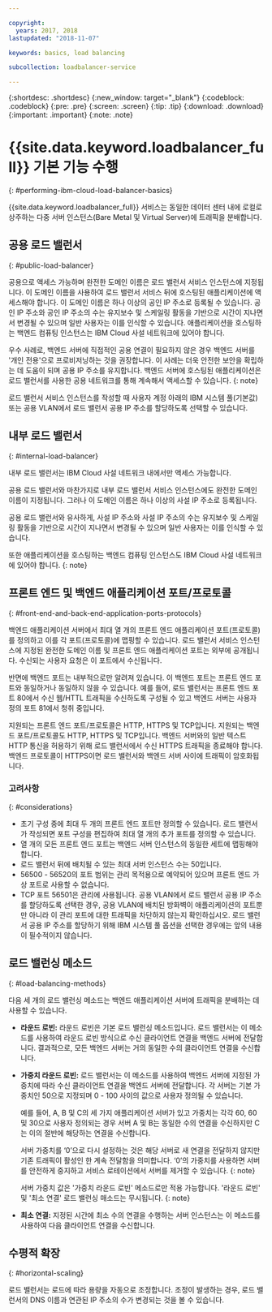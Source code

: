 ```yaml
---

copyright:
  years: 2017, 2018
lastupdated: "2018-11-07"

keywords: basics, load balancing

subcollection: loadbalancer-service

---
```


{:shortdesc: .shortdesc}
{:new_window: target="_blank"}
{:codeblock: .codeblock}
{:pre: .pre}
{:screen: .screen}
{:tip: .tip}
{:download: .download}
{:important: .important}
{:note: .note}

# {{site.data.keyword.loadbalancer_full}} 기본 기능 수행
{: #performing-ibm-cloud-load-balancer-basics}

{{site.data.keyword.loadbalancer_full}} 서비스는 동일한 데이터 센터 내에 로컬로 상주하는 다중 서버 인스턴스(Bare Metal 및 Virtual Server)에 트래픽을 분배합니다.

## 공용 로드 밸런서
{: #public-load-balancer}

공용으로 액세스 가능하며 완전한 도메인 이름은 로드 밸런서 서비스 인스턴스에 지정됩니다. 이 도메인 이름을 사용하여 로드 밸런서 서비스 뒤에 호스팅된 애플리케이션에 액세스해야 합니다. 이 도메인 이름은 하나 이상의 공인 IP 주소로 등록될 수 있습니다. 공인 IP 주소와 공인 IP 주소의 수는 유지보수 및 스케일링 활동을 기반으로 시간이 지나면서 변경될 수 있으며 일반 사용자는 이를 인식할 수 있습니다. 애플리케이션을 호스팅하는 백엔드 컴퓨팅 인스턴스는 IBM Cloud 사설 네트워크에 있어야 합니다.

우수 사례로, 백엔드 서버에 직접적인 공용 연결이 필요하지 않은 경우 백엔드 서버를 '개인 전용'으로 프로비저닝하는 것을 권장합니다. 이 사례는 더욱 안전한 보안을 확립하는 데 도움이 되며 공용 IP 주소를 유지합니다. 백엔드 서버에 호스팅된 애플리케이션은 로드 밸런서를 사용한 공용 네트워크를 통해 계속해서 액세스할 수 있습니다.
{: note}  

로드 밸런서 서비스 인스턴스를 작성할 때 사용자 계정 아래의 IBM 시스템 풀(기본값) 또는 공용 VLAN에서 로드 밸런서 공용 IP 주소를 할당하도록 선택할 수 있습니다.

## 내부 로드 밸런서
{: #internal-load-balancer}

내부 로드 밸런서는 IBM Cloud 사설 네트워크 내에서만 액세스 가능합니다.

공용 로드 밸런서와 마찬가지로 내부 로드 밸런서 서비스 인스턴스에도 완전한 도메인 이름이 지정됩니다. 그러나 이 도메인 이름은 하나 이상의 사설 IP 주소로 등록됩니다.

공용 로드 밸런서와 유사하게, 사설 IP 주소와 사설 IP 주소의 수는 유지보수 및 스케일링 활동을 기반으로 시간이 지나면서 변경될 수 있으며 일반 사용자는 이를 인식할 수 있습니다.

또한 애플리케이션을 호스팅하는 백엔드 컴퓨팅 인스턴스도 IBM Cloud 사설 네트워크에 있어야 합니다.
{: note}

## 프론트 엔드 및 백엔드 애플리케이션 포트/프로토콜
{: #front-end-and-back-end-application-ports-protocols}

백엔드 애플리케이션 서버에서 최대 열 개의 프론트 엔드 애플리케이션 포트(프로토콜)를 정의하고 이를 각 포트(프로토콜)에 맵핑할 수 있습니다. 로드 밸런서 서비스 인스턴스에 지정된 완전한 도메인 이름 및 프론트 엔드 애플리케이션 포트는 외부에 공개됩니다. 수신되는 사용자 요청은 이 포트에서 수신됩니다.

반면에 백엔드 포트는 내부적으로만 알려져 있습니다. 이 백엔드 포트는 프론트 엔드 포트와 동일하거나 동일하지 않을 수 있습니다. 예를 들어, 로드 밸런서는 프론트 엔드 포트 80에서 수신 웹/HTTL 트래픽을 수신하도록 구성될 수 있고 백엔드 서버는 사용자 정의 포트 81에서 청취 중입니다.

지원되는 프론트 엔드 포트/프로토콜은 HTTP, HTTPS 및 TCP입니다. 지원되는 백엔드 포트/프로토콜도 HTTP, HTTPS 및 TCP입니다. 백엔드 서버와의 일반 텍스트 HTTP 통신을 허용하기 위해 로드 밸런서에서 수신 HTTPS 트래픽을 종료해야 합니다. 백엔드 프로토콜이 HTTPS이면 로드 밸런서와 백엔드 서버 사이에 트래픽이 암호화됩니다.

### 고려사항
{: #considerations}

* 초기 구성 중에 최대 두 개의 프론트 엔드 포트만 정의할 수 있습니다. 로드 밸런서가 작성되면 포트 구성을 편집하여 최대 열 개의 추가 포트를 정의할 수 있습니다.
* 열 개의 모든 프론트 엔드 포트는 백엔드 서버 인스턴스의 동일한 세트에 맵핑해야 합니다.
* 로드 밸런서 뒤에 배치될 수 있는 최대 서버 인스턴스 수는 50입니다.
* 56500 - 56520의 포트 범위는 관리 목적용으로 예약되어 있으며 프론트 엔드 가상 포트로 사용할 수 없습니다.
* TCP 포트 56501은 관리에 사용됩니다. 공용 VLAN에서 로드 밸런서 공용 IP 주소를 할당하도록 선택한 경우, 공용 VLAN에 배치된 방화벽이 애플리케이션의 포트뿐만 아니라 이 관리 포트에 대한 트래픽을 차단하지 않는지 확인하십시오. 로드 밸런서 공용 IP 주소를 할당하기 위해 IBM 시스템 풀 옵션을 선택한 경우에는 앞의 내용이 필수적이지 않습니다.

## 로드 밸런싱 메소드
{: #load-balancing-methods}

다음 세 개의 로드 밸런싱 메소드는 백엔드 애플리케이션 서버에 트래픽을 분배하는 데 사용할 수 있습니다.

* **라운드 로빈:** 라운드 로빈은 기본 로드 밸런싱 메소드입니다. 로드 밸런서는 이 메소드를 사용하여 라운드 로빈 방식으로 수신 클라이언트 연결을 백엔드 서버에 전달합니다. 결과적으로, 모든 백엔드 서버는 거의 동일한 수의 클라이언트 연결을 수신합니다.

* **가중치 라운드 로빈:** 로드 밸런서는 이 메소드를 사용하여 백엔드 서버에 지정된 가중치에 따라 수신 클라이언트 연결을 백엔드 서버에 전달합니다. 각 서버는 기본 가중치인 50으로 지정되며 0 - 100 사이의 값으로 사용자 정의될 수 있습니다.

	예를 들어, A, B 및 C의 세 가지 애플리케이션 서버가 있고 가중치는 각각 60, 60 및 30으로 사용자 정의되는 경우 서버 A 및 B는 동일한 수의 연결을 수신하지만 C는 이의 절반에 해당하는 연결을 수신합니다.


	서버 가중치를 ‘0’으로 다시 설정하는 것은 해당 서버로 새 연결을 전달하지 않지만 기존 트래픽이 활성인 한 계속 전달함을 의미합니다. ‘0’의 가중치를 사용하면 서버를 안전하게 중지하고 서비스 로테이션에서 서버를 제거할 수 있습니다.
	{: note}

	서버 가중치 값은 '가중치 라운드 로빈' 메소드로만 적용 가능합니다. '라운드 로빈' 및 '최소 연결' 로드 밸런싱 매소드는 무시됩니다.
	{: note}

* **최소 연결:** 지정된 시간에 최소 수의 연결을 수행하는 서버 인스턴스는 이 메소드를 사용하여 다음 클라이언트 연결을 수신합니다.

## 수평적 확장
{: #horizontal-scaling}

로드 밸런서는 로드에 따라 용량을 자동으로 조정합니다. 조정이 발생하는 경우, 로드 밸런서의 DNS 이름과 연관된 IP 주소의 수가 변경되는 것을 볼 수 있습니다.
